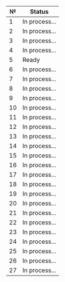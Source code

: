 |№|Status|
|-|-|
|1|In process...|
|2|In process...|
|3|In process...|
|4|In process...|
|5|Ready|
|6|In process...|
|7|In process...|
|8|In process...|
|9|In process...|
|10|In process...|
|11|In process...|
|12|In process...|
|13|In process...|
|14|In process...|
|15|In process...|
|16|In process...|
|17|In process...|
|18|In process...|
|19|In process...|
|20|In process...|
|21|In process...|
|22|In process...|
|23|In process...|
|24|In process...|
|25|In process...|
|26|In process...|
|27|In process...|
